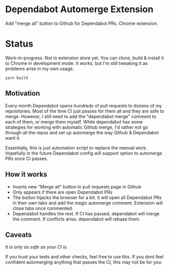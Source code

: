 # Dependabot Automerge Extension

Add "merge all" button to Github for Dependabot PRs. Chrome extension.

# Status

Work-in-progress. Not in extension store yet. You can clone, build & install it to Chrome in development mode. It works, but I'm still tweaking it as problems arise in my own usage.

`yarn build`

## Motivation

Every month Dependabot opens hundreds of pull requests to dozens of my repositories. Most of the time CI just passes for them all and they are safe to merge. However, I still need to add the "dependabot merge" comment to each of them, or merge them myself. While dependabot has some strategies for working with automatic Github merge, I'd rather not go through all the repos and set up automerge the way Github & Dependabot want it.

Essentially, this is just automation script to replace the manual work. Hopefully in the future Dependabot config will support option to automerge PRs once CI passes.

## How it works

- Inserts new "Merge all" button to pull requests page in Github
- Only appears if there are open Dependabot PRs
- The button hijacks the browser for a bit. It will open all Dependabot PRs in their own tabs and add the magic automerge comment. Extension will close tabs once commented.
- Dependabot handles the rest. If CI has passed, dependabot will merge the comment. If conflicts arise, dependabot will rebase them.

## Caveats

_It is only as safe as your CI is._

If you trust your tests and other checks, feel free to use this. If you dont feel confident automerging anything that passes the CI, this may not be for you.
